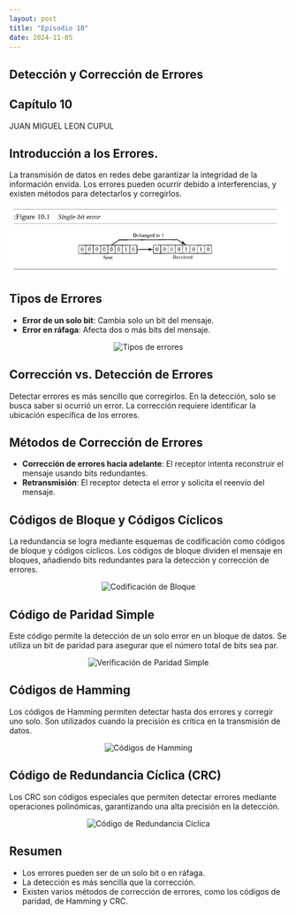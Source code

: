 ```yaml
---
layout: post
title: "Episodio 10"
date: 2024-11-05
---
```



<section>
  <h1>Detección y Corrección de Errores</h1>
  <h2>Capítulo 10</h2>
  <p>JUAN MIGUEL LEON CUPUL</p>
</section>

<section>
  <h2>Introducción a los Errores.</h2>
  <p>La transmisión de datos en redes debe garantizar la integridad de la información envida. Los errores pueden ocurrir debido a interferencias, y existen métodos para detectarlos y corregirlos.</p>
  <p align="center">
    <img src="../images/error_detection.png" alt="Proceso de detección de errores">
  </p>
</section>


<section>
  <h2>Tipos de Errores</h2>
  <ul>
    <li><strong>Error de un solo bit</strong>: Cambia solo un bit del mensaje.</li>
    <li><strong>Error en ráfaga</strong>: Afecta dos o más bits del mensaje.</li>
  </ul>
  <p align="center">
    <img src="/images/error_s.png" alt="Tipos de errores">
  </p>
</section>

<section>
  <h2>Corrección vs. Detección de Errores</h2>
  <p>Detectar errores es más sencillo que corregirlos. En la detección, solo se busca saber si ocurrió un error. La corrección requiere identificar la ubicación específica de los errores.</p>
</section>

<section>
  <h2>Métodos de Corrección de Errores</h2>
  <ul>
    <li><strong>Corrección de errores hacia adelante</strong>: El receptor intenta reconstruir el mensaje usando bits redundantes.</li>
    <li><strong>Retransmisión</strong>: El receptor detecta el error y solicita el reenvío del mensaje.</li>
  </ul>
</section>

<section>
  <h2>Códigos de Bloque y Códigos Cíclicos</h2>
  <p>La redundancia se logra mediante esquemas de codificación como códigos de bloque y códigos cíclicos. Los códigos de bloque dividen el mensaje en bloques, añadiendo bits redundantes para la detección y corrección de errores.</p>
  <p align="center">
    <img src="/images/block_coding.png" alt="Codificación de Bloque">
  </p>
</section>

<section>
  <h2>Código de Paridad Simple</h2>
  <p>Este código permite la detección de un solo error en un bloque de datos. Se utiliza un bit de paridad para asegurar que el número total de bits sea par.</p>
  <p align="center">
    <img src="/images/parity_check.png" alt="Verificación de Paridad Simple">
  </p>
</section>

<section>
  <h2>Códigos de Hamming</h2>
  <p>Los códigos de Hamming permiten detectar hasta dos errores y corregir uno solo. Son utilizados cuando la precisión es crítica en la transmisión de datos.</p>
  <p align="center">
    <img src="/images/hamming_code.png" alt="Códigos de Hamming">
  </p>
</section>

<section>
  <h2>Código de Redundancia Cíclica (CRC)</h2>
  <p>Los CRC son códigos especiales que permiten detectar errores mediante operaciones polinómicas, garantizando una alta precisión en la detección.</p>
  <p align="center">
    <img src="/images/crc.png" alt="Código de Redundancia Cíclica">
  </p>
</section>

<section>
  <h2>Resumen</h2>
  <ul>
    <li>Los errores pueden ser de un solo bit o en ráfaga.</li>
    <li>La detección es más sencilla que la corrección.</li>
    <li>Existen varios métodos de corrección de errores, como los códigos de paridad, de Hamming y CRC.</li>
   </ul>
 </section>